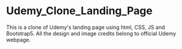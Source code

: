 # Udemy_Clone_Landing_Page
This is a clone of Udemy's landing page using html, CSS, JS and Bootstrap5. All the design and image credits belong to official Udemy webpage. 
